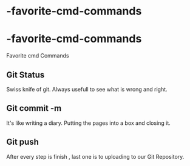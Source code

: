 # -favorite-cmd-commands
# -favorite-cmd-commands

Favorite cmd Commands


## Git Status 

Swiss knife of git. Always usefull to see what is wrong and right.

## Git commit -m 

It's like writing a diary. Putting the pages into a box and closing it.

## Git push 

After every step is finish , last one is to uploading to our Git Repository.
